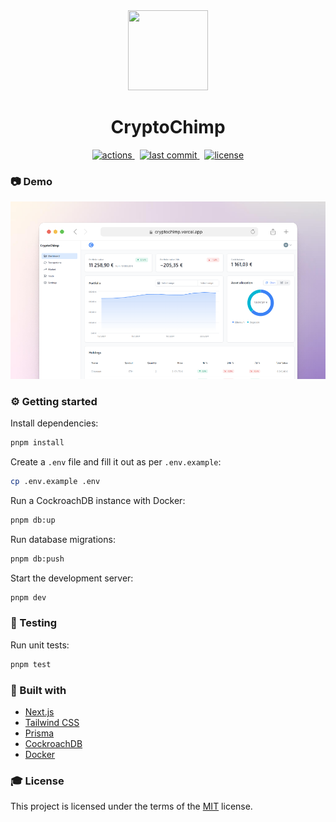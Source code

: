 <div align="center">
  <a href="https://cryptochimp.vercel.app/">
    <img src="./public/logo.svg" height="128px" width="128px"/>
  </a>
  <h1>CryptoChimp</h1>
  <a href="https://github.com/hagelstam/cryptochimp/actions">
    <img src="https://github.com/hagelstam/cryptochimp/actions/workflows/tests.yml/badge.svg" alt="actions" />
  </a>
  &nbsp;
  <a href="https://github.com/hagelstam/cryptochimp/commits/main">
    <img src="https://img.shields.io/github/last-commit/hagelstam/cryptochimp" alt="last commit" />
  </a>
  &nbsp;
  <a href="https://github.com/hagelstam/cryptochimp/blob/main/LICENSE">
    <img src="https://img.shields.io/github/license/hagelstam/cryptochimp.svg" alt="license" />
  </a>
</div>

### 📷 Demo

<a href="https://cryptochimp.vercel.app/">
  <img src="./src/app/opengraph-image.png" alt="screenshot" width="800"/>
</a>

### ⚙️ Getting started

Install dependencies:

```bash
pnpm install
```

Create a `.env` file and fill it out as per `.env.example`:

```bash
cp .env.example .env
```

Run a CockroachDB instance with Docker:

```bash
pnpm db:up
```

Run database migrations:

```bash
pnpm db:push
```

Start the development server:

```bash
pnpm dev
```

### 🧪 Testing

Run unit tests:

```bash
pnpm test
```

### 👾 Built with

- [Next.js](https://nextjs.org/)
- [Tailwind CSS](https://tailwindcss.com/)
- [Prisma](https://prisma.io/)
- [CockroachDB](https://www.cockroachlabs.com/)
- [Docker](https://www.docker.com/)

### 🎓 License

This project is licensed under the terms of the [MIT](https://choosealicense.com/licenses/mit/) license.
